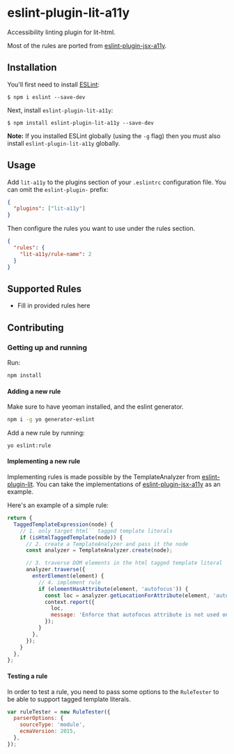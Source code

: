 # eslint-plugin-lit-a11y

Accessibility linting plugin for lit-html.

Most of the rules are ported from [eslint-plugin-jsx-a11y](https://github.com/jsx-eslint/eslint-plugin-jsx-a11y).

## Installation

You'll first need to install [ESLint](http://eslint.org):

```
$ npm i eslint --save-dev
```

Next, install `eslint-plugin-lit-a11y`:

```
$ npm install eslint-plugin-lit-a11y --save-dev
```

**Note:** If you installed ESLint globally (using the `-g` flag) then you must also install `eslint-plugin-lit-a11y` globally.

## Usage

Add `lit-a11y` to the plugins section of your `.eslintrc` configuration file. You can omit the `eslint-plugin-` prefix:

```json
{
  "plugins": ["lit-a11y"]
}
```

Then configure the rules you want to use under the rules section.

```json
{
  "rules": {
    "lit-a11y/rule-name": 2
  }
}
```

## Supported Rules

- Fill in provided rules here

## Contributing

### Getting up and running

Run:

```bash
npm install
```

#### Adding a new rule

Make sure to have yeoman installed, and the eslint generator.

```bash
npm i -g yo generator-eslint
```

Add a new rule by running:

```bash
yo eslint:rule
```

#### Implementing a new rule

Implementing rules is made possible by the TemplateAnalyzer from [eslint-plugin-lit](https://www.npmjs.com/package/eslint-plugin-lit). You can take the implementations of [eslint-plugin-jsx-a11y](https://github.com/jsx-eslint/eslint-plugin-jsx-a11y) as an example.

Here's an example of a simple rule:

```js
return {
  TaggedTemplateExpression(node) {
    // 1. only target html`` tagged template literals
    if (isHtmlTaggedTemplate(node)) {
      // 2. create a TemplateAnalyzer and pass it the node
      const analyzer = TemplateAnalyzer.create(node);

      // 3. traverse DOM elements in the html tagged template literal
      analyzer.traverse({
        enterElement(element) {
          // 4. implement rule
          if (elementHasAttribute(element, 'autofocus')) {
            const loc = analyzer.getLocationForAttribute(element, 'autofocus');
            context.report({
              loc,
              message: 'Enforce that autofocus attribute is not used on elements.',
            });
          }
        },
      });
    }
  },
};
```

#### Testing a rule

In order to test a rule, you need to pass some options to the `RuleTester` to be able to support tagged template literals.

```js
var ruleTester = new RuleTester({
  parserOptions: {
    sourceType: 'module',
    ecmaVersion: 2015,
  },
});
```
